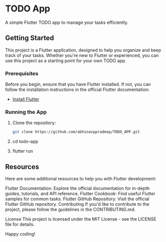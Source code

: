 # TODO App

A simple Flutter TODO app to manage your tasks efficiently.

## Getting Started

This project is a Flutter application, designed to help you organize and keep track of your tasks. Whether you're new to Flutter or experienced, you can use this project as a starting point for your own TODO app.

### Prerequisites

Before you begin, ensure that you have Flutter installed. If not, you can follow the installation instructions in the official Flutter documentation:

- [Install Flutter](https://flutter.dev/docs/get-started/install)
### Running the App

1. Clone the repository:

   ```bash
   git clone https://github.com/abhinavppradeep/TODO_APP.git
2. cd todo-app
3. flutter run

## Resources 

Here are some additional resources to help you with Flutter development:

Flutter Documentation: Explore the official documentation for in-depth guides, tutorials, and API reference.
Flutter Cookbook: Find useful Flutter samples for common tasks.
Flutter GitHub Repository: Visit the official Flutter GitHub repository.
Contributing
If you'd like to contribute to the project, please follow the guidelines in the CONTRIBUTING.md.

License
This project is licensed under the MIT License - see the LICENSE file for details.

Happy coding!

